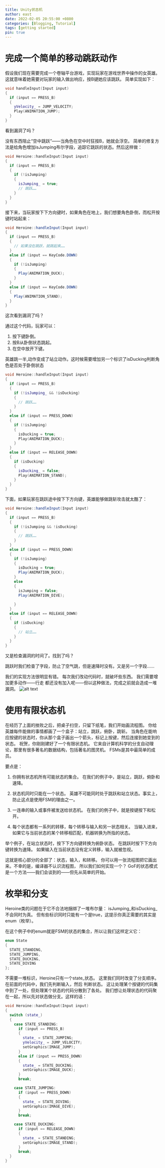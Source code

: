 ```yaml
---
title: Unity状态机
author: east
date: 2022-02-05 20:55:00 +0800
categories: [Blogging, Tutorial]
tags: [getting started]
pin: true
---
```


# 完成一个简单的移动跳跃动作

假设我们现在需要完成一个卷轴平台游戏，实现玩家在游戏世界中操作的女英雄。 这就意味着她需要对玩家的输入做出响应，按B键她应该跳跃。
简单实现如下：
```c++
void handleInput(Input input)
{
  if (input == PRESS_B)
  {
    yVelocity_ = JUMP_VELOCITY;
    Play(ANIMATION_JUMP);
  }
}
```
看到漏洞了吗？

没有东西阻止“空中跳跃”——当角色在空中时狂按B，她就会浮空。 简单的修复方法是给角色增加isJumping布尔字段，追踪它跳跃的状态。然后这样做：
```c++
void Heroine::handleInput(Input input)
{
  if (input == PRESS_B)
  {
    if (!isJumping)
    {
      isJumping_ = true;
      // 跳跃……
    }
  }
}
```

接下来，当玩家按下下方向键时，如果角色在地上，我们想要角色卧倒，而松开按键时站起来：
```c#
void Heroine::handleInput(Input input)
{
  if (input == PRESS_B)
  {
    // 如果没在跳跃，就跳起来……
  }
  else if (input == KeyCode.DOWN)
  {
    if (!isJumping)
    {
      Play(ANIMATION_DUCK);
    }
  }
  else if (input == KeyCode.DOWN)
  {
    Play(ANIMATION_STAND);
  }
}
```

这次看到漏洞了吗？

通过这个代码，玩家可以：
1. 按下键卧倒。
2. 按B从卧倒状态跳起。
3. 在空中放开下键。
  
英雄跳一半,动作变成了站立动作。这时候需要增加另一个标识了isDucking判断角色是否处于卧倒状态
```c++
void Heroine::handleInput(Input input)
{
  if (input == PRESS_B)
  {
    if (!isJumping_ && !isDucking)
    {
      // 跳跃……
    }
  }
  else if (input == PRESS_DOWN)
  {
    if (!isJumping)
    {
      isDucking = true;
      Play(ANIMATION_DUCK);
    }
  }
  else if (input == RELEASE_DOWN)
  {
    if (isDucking)
    {
      isDucking_ = false;
      Play(ANIMATION_STAND);
    }
  }
}
```
下面，如果玩家在跳跃途中按下下方向键，英雄能够做跳斩攻击就太酷了：
```c#
void Heroine::handleInput(Input input)
{
  if (input == PRESS_B)
  {
    if (!isJumping && !isDucking)
    {
      // 跳跃……
    }
  }
  else if (input == PRESS_DOWN)
  {
    if (!isJumping)
    {
      isDucking = true;
      Play(ANIMATION_DUCK);
    }
    else
    {
      isJumping = false;
      Play(ANIMATION_DIVE);
      
    }
  }
  else if (input == RELEASE_DOWN)
  {
    if (isDucking)
    {
      // 站立……
    }
  }
}
```
又是检查漏洞的时间了。找到了吗？

跳跃时我们检查了字段，防止了空气跳，但是速降时没有。又是另一个字段……

我们的实现方法很明显有错。 每次我们改动代码时，就破坏些东西。 我们需要增加更多动作——行走 都还没有加入呢——但以这种做法，完成之前就会造成一堆漏洞。
![alt text](https://gpp.tkchu.me/images/state-flowchart.png)
# 使用有限状态机
在经历了上面的挫败之后，把桌子扫空，只留下纸笔，我们开始画流程图。 你给英雄每件能做的事情都画了一个盒子：站立，跳跃，俯卧，跳斩。 当角色在能响应按键的状态时，你从那个盒子画出一个箭头，标记上按键，然后连接到她变到的状态。
祝贺，你刚刚建好了一个有限状态机。 它来自计算机科学的分支自动理论，那里有很多著名的数据结构，包括著名的图灵机。 FSMs是其中最简单的成员。

要点是：

1. 你拥有状态机所有可能状态的集合。 在我们的例子中，是站立，跳跃，俯卧和速降。
  
2. 状态机同时只能在一个状态。 英雄不可能同时处于跳跃和站立状态。事实上，防止这点是使用FSM的理由之一。

3. 一连串的输入或事件被发送给状态机。 在我们的例子中，就是按键按下和松开。

4. 每个状态都有一系列的转移，每个转移与输入和另一状态相关。 当输入进来，如果它与当前状态的某个转移相匹配，机器转换为所指的状态。

举个例子，在站立状态时，按下下方向键转换为俯卧状态。 在跳跃时按下下方向键转换为速降。 如果输入在当前状态没有定义转移，输入就被忽视。

这就是核心部分的全部了：状态，输入，和转移。 你可以用一张流程图把它画出来。不幸的是，编译器不认识流程图， 所以我们如何实现一个？ GoF的状态模式是一个方法——我们会谈到的——但先从简单的开始。

# 枚举和分支
Heroine类的问题在于它不合法地捆绑了一堆布尔量： isJumping_和isDucking_不会同时为真。 但有些标识同时只能有一个是true，这提示你真正需要的其实是enum（枚举）。

在这个例子中的enum就是FSM的状态的集合，所以让我们这样定义它：
```c++
enum State
{
  STATE_STANDING,
  STATE_JUMPING,
  STATE_DUCKING,
  STATE_DIVING
};
```
不需要一堆标识，Heroine只有一个state_状态。 这里我们同时改变了分支顺序。在前面的代码中，我们先判断输入，然后 判断状态。 这让处理某个按键的代码集中到了一处，但处理某个状态的代码分散到了各处。 我们想让处理状态的代码聚在一起，所以先对状态做分支。这样的话：

```c++
void Heroine::handleInput(Input input)
{
  switch (state_)
  {
    case STATE_STANDING:
      if (input == PRESS_B)
      {
        state_ = STATE_JUMPING;
        yVelocity_ = JUMP_VELOCITY;
        setGraphics(IMAGE_JUMP);
      }
      else if (input == PRESS_DOWN)
      {
        state_ = STATE_DUCKING;
        setGraphics(IMAGE_DUCK);
      }
      break;

    case STATE_JUMPING:
      if (input == PRESS_DOWN)
      {
        state_ = STATE_DIVING;
        setGraphics(IMAGE_DIVE);
      }
      break;

    case STATE_DUCKING:
      if (input == RELEASE_DOWN)
      {
        state_ = STATE_STANDING;
        setGraphics(IMAGE_STAND);
      }
      break;
  }
}
```